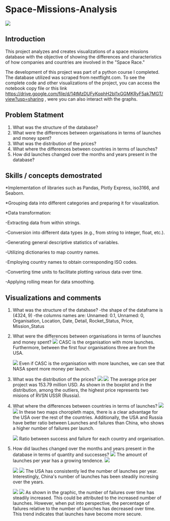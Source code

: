 # Space-Missions-Analysis

![](introduction-photo.jpg)

## Introduction
This project analyzes and creates visualizations of a space missions database with the objective of showing the differences and characteristics of how companies and countries are involved in the "Space Race."

The development of this project was part of a python course I completed. The database utilized was scraped from nextflight.com. To see the complete code and other visualizations of the project, you can access the notebook copy file or this link https://drive.google.com/file/d/14tMzDUFyKophH2bI1xGGMKRyF5ak7MGT/view?usp=sharing , were you can also interact with the graphs.


## Problem Statment
1. What was the structure of the database?
2. What were the differences between organisations in terms of launches and money spent?
3. What was the distribution of the prices?
4. What where the differences between countries in terms of launches?
5. How did launches changed over the months and years present in the database?

## Skills / concepts demostrated
*Implementation of libraries such as Pandas, Plotly Express, iso3166, and Seaborn.

*Grouping data into different categories and preparing it for visualization.

*Data transformation:

-Extracting data from within strings.
  
-Conversion into different data types (e.g., from string to integer, float, etc.).
  
-Generating general descriptive statistics of variables.
  
-Utilizing dictionaries to map country names.
  
-Employing country names to obtain corresponding ISO codes.
  
-Converting time units to facilitate plotting various data over time.
  
-Applying rolling mean for data smoothing.

## Visualizations and comments
1. What was the structure of the database?
   -the shape of the dataframe is (4324, 9)
   -the columns names are:
     Unnamed: 0.1,
     Unnamed: 0,
     Organisation,
     Location,
     Date,
     Detail,
     Rocket_Status,
     Price,
     Mission_Status
2. What were the differences between organisations in terms of launches and money spent?
     ![](launchesxorganisation.png)
      CASC is the organisation with more launches. Furthermore, between the first four 
      organisations three are from the USA.

     ![](money-launch-org.png)
     Even if CASC is the organisation with more launches, we can see that NASA spent more money per launch.

3. What was the distribution of the prices?
  ![](how-expensive-are-the-launches.png)
  ![](prices-box-plot.png)
  The average price per project was 153.79 million USD. As shown in the boxplot and in 
  the distribution, among the outliers, the highest price represents two misions of RVSN USSR 
  (Russia).
4. What where the differences between countries in terms of launches?
  ![](launchesxcountry.png)
  ![](failuresxcountry.png)
  In these two maps choropleth maps, there is a clear advantage for the USA over the rest of 
  the countries. Additionally, the USA and Russia have better ratio between Launches 
  and failures than China, who shows a higher number of failures per launch.
  
    ![](pie-mission-status.png)
    Ratio between success and failure for each country and organisation.

5. How did lauches changed over the months and years present in the database in terms of quantity and successes?
   ![](launchesxyear.png)
   The amount of launches per year has a growing tendence.
   ![](month-launcher-roll.png)
   
   ![](year-launches-country.png)
   ![](year-launches-organization.png)
   The USA has consistently led the number of launches per year. Interestingly, China's number 
   of launches has been steadily incresing over the years.

   ![](failuresontime.png)
   ![](pctfailuresxlaunch.png)
   As shown in the graphic, the number of failures over time has steadily increased. This could 
   be attributed to the increased number of launches. However, when put into perspective, the 
   percentage of failures relative to the number of launches has decreased over time. This 
   trend indicates that launches have become more secure.
   
   
